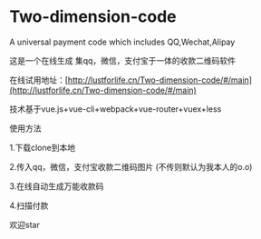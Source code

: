 # Two-dimension-code

A universal payment code which includes QQ,Wechat,Alipay

这是一个在线生成 集qq，微信，支付宝于一体的收款二维码软件

在线试用地址：[http://lustforlife.cn/Two-dimension-code/#/main](http://lustforlife.cn/Two-dimension-code/#/main)

技术基于vue.js+vue-cli+webpack+vue-router+vuex+less

使用方法

1.下载clone到本地

2.传入qq，微信，支付宝收款二维码图片 (不传则默认为我本人的o.o)

3.在线自动生成万能收款码

4.扫描付款

欢迎star
